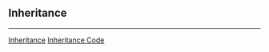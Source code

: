 Inheritance
---
---

[Inheritance](https://www.youtube.com/watch?v=1gsrxUwPI40)
[Inheritance Code](https://www.youtube.com/watch?v=uWT-HIHBjv0)

